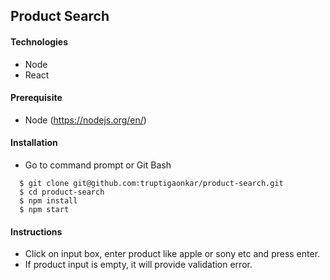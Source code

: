 ## Product Search 

#### Technologies
* Node
* React

#### Prerequisite
* Node (https://nodejs.org/en/)

#### Installation
* Go to command prompt or Git Bash
```
  $ git clone git@github.com:truptigaonkar/product-search.git
  $ cd product-search
  $ npm install
  $ npm start
```
#### Instructions
* Click on input box, enter product like apple or sony etc and press enter.
* If product input is empty, it will provide validation error.